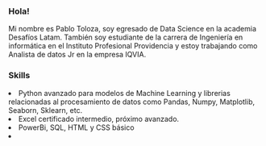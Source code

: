 ### Hola!
Mi nombre es Pablo Toloza, soy egresado de Data Science en la academia Desafíos Latam. También soy estudiante de la carrera de Ingeniería en informática en el Instituto Profesional Providencia y estoy trabajando como Analista de datos Jr en la empresa IQVIA.

### Skills

<li>Python avanzado para modelos de Machine Learning y librerias relacionadas al procesamiento de datos como Pandas, Numpy, Matplotlib, Seaborn, Sklearn, etc.</li>
<li>Excel certificado intermedio, próximo avanzado.</li>
<li>PowerBi, SQL, HTML y CSS básico</li>
<li>
